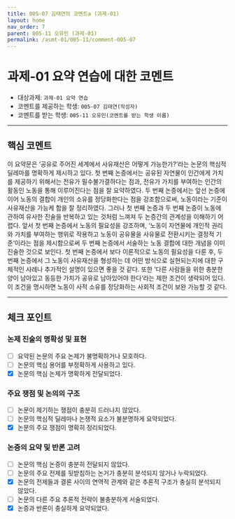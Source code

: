 ```yaml
---
title: 005-07 김태연의 코멘트a (과제-01) 
layout: home
nav_order: 7
parent: 005-11 오유민 (과제-01)
permalink: /asmt-01/005-11/comment-005-07
---
```


# 과제-01 요약 연습에 대한 코멘트

- 대상과제: `과제-01 요약 연습`
- 코멘트를 제공하는 학생: `005-07 김태연(작성자)` 
- 코멘트를 받는 학생: `005-11 오유민(코멘트를 받는 학생 이름)` 

---

## 핵심 코멘트
이 요약문은 ‘공유로 주어진 세계에서 사유재산은 어떻게 가능한가?’라는 논문의 핵심적 딜레마를 명확하게 제시하고 있다. 첫 번째 논증에서는 공유된 자연물이 인간에게 가치를 제공하기 위해서는 전유가 필수불가결하다는 점과, 전유가 가치를 부여하는 인간의 활동인 노동을 통해 이루어진다는 점을 잘 요약하였다. 두 번째 논증에서는 앞선 논증에 이어 노동의 결합이 개인의 소유를 정당화한다는 점을 강조함으로써, 노동이라는 기준이 사유재산을 가능케 함을 잘 정리하였다.
그러나 첫 번째 논증과 두 번째 논증이 노동에 관하여 유사한 진술을 반복하고 있는 것처럼 느껴져 두 논증간의 관계성을 이해하기 어렵다. 앞서 첫 번째 논증에서 노동의 필요성을 강조하며, ‘노동이 자연물에 개인적 권리와 가치를 부여하는 행위로 작용하고 노동이 공유물을 사유물로 전환시키는 결정적 기준‘이라는 점을 제시함으로써 두 번째 논증에서 서술하는 노동 결합에 대한 개념을 이미 진술한 것으로 보인다. 첫 번째 논증에서 보다 이론적으로 노동의 필요성을 다룬 후, 두 번째 논증에서 그 노동이 사유재산을 형성하는 데 어떤 방식으로 실현되는지에 대한 구체적인 사례나 추가적인 설명이 있으면 좋을 것 같다. 또한 ’다른 사람들을 위한 충분한 양이 남아있고 동등한 가치가 공유로 남아있어야 한다‘라는 제한 조건이 생략되어 있다. 이 조건을 명시하면 노동이 사적 소유를 정당화하는 사회적 조건이 보완 가능할 것 같다.


---

## 체크 포인트

### 논제 진술의 명확성 및 표현  
- [ ] 요약된 논문의 주요 논제가 불명확하거나 모호하다.  
- [ ] 논문의 핵심 용어를 부정확하게 사용하고 있다.  
- [x] 논문의 핵심 논제가 명확하게 전달되었다.  

### 주요 쟁점 및 논의의 구조  
- [ ] 논문이 제기하는 쟁점이 충분히 드러나지 않았다.  
- [ ] 논문의 핵심적 딜레마나 논쟁적 요소가 불분명하게 요약되었다.  
- [x] 논문의 주요 쟁점이 명확히 정리되었다.  

### 논증의 요약 및 반론 고려  
- [ ] 논문의 핵심 논증이 충분히 전달되지 않았다.  
- [ ] 논문의 주요 전제를 뒷받침하는 논거가 충분히 분석되지 않거나 누락되었다.  
- [x] 논문의 전제들과 결론 사이의 연역적 관계와 같은 추론적 구조가 충실히 분석되지 않았다.  
- [ ] 논문의 다른 주요 추론적 전략이 불충분하게 서술되었다.
- [x] 논증과 반론이 충실하게 요약되었다. 